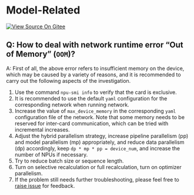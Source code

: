 # Model-Related

[![View Source On Gitee](https://mindspore-website.obs.cn-north-4.myhuaweicloud.com/website-images/r2.6.0rc1/resource/_static/logo_source_en.svg)](https://gitee.com/mindspore/docs/blob/r2.6.0rc1/docs/mindformers/docs/source_en/faq/model_related.md)

## Q: How to deal with network runtime error “Out of Memory” (`OOM`)?

A: First of all, the above error refers to insufficient memory on the device, which may be caused by a variety of reasons, and it is recommended to carry out the following aspects of the investigation.

1. Use the command `npu-smi info` to verify that the card is exclusive.
2. It is recommended to use the default `yaml` configuration for the corresponding network when running network.
3. Increase the value of `max_device_memory` in the corresponding `yaml` configuration file of the network. Note that some memory needs to be reserved for inter-card communication, which can be tried with incremental increases.
4. Adjust the hybrid parallelism strategy, increase pipeline parallelism (pp) and model parallelism (mp) appropriately, and reduce data parallelism (dp) accordingly, keep `dp * mp * pp = device_num`, and increase the number of NPUs if necessary.
5. Try to reduce batch size or sequence length.
6. Turn on selective recalculation or full recalculation, turn on optimizer parallelism.
7. If the problem still needs further troubleshooting, please feel free to [raise issue](https://gitee.com/mindspore/mindformers/issues) for feedback.

<br/>